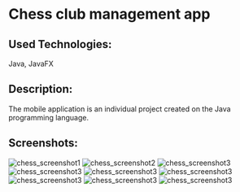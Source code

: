# Chess club management app 

## Used Technologies:
Java, JavaFX

## Description:
The mobile application is an individual project created on the Java programming language. 

## Screenshots:
![chess_screenshot1](https://github.com/evgeniya-zhukova/Chess_club_management_app/blob/main/screenshots/Chess1.png)
![chess_screenshot2](https://github.com/evgeniya-zhukova/Chess_club_management_app/blob/main/screenshots/Chess2.png)
![chess_screenshot3](https://github.com/evgeniya-zhukova/Chess_club_management_app/blob/main/screenshots/Chess3.png)
![chess_screenshot3](https://github.com/evgeniya-zhukova/Chess_club_management_app/blob/main/screenshots/Chess4.png)
![chess_screenshot3](https://github.com/evgeniya-zhukova/Chess_club_management_app/blob/main/screenshots/Chess5.png)
![chess_screenshot3](https://github.com/evgeniya-zhukova/Chess_club_management_app/blob/main/screenshots/Chess6.png)
![chess_screenshot3](https://github.com/evgeniya-zhukova/Chess_club_management_app/blob/main/screenshots/Chess7.png)
![chess_screenshot3](https://github.com/evgeniya-zhukova/Chess_club_management_app/blob/main/screenshots/Chess8.png)
![chess_screenshot3](https://github.com/evgeniya-zhukova/Chess_club_management_app/blob/main/screenshots/Chess9.png)
